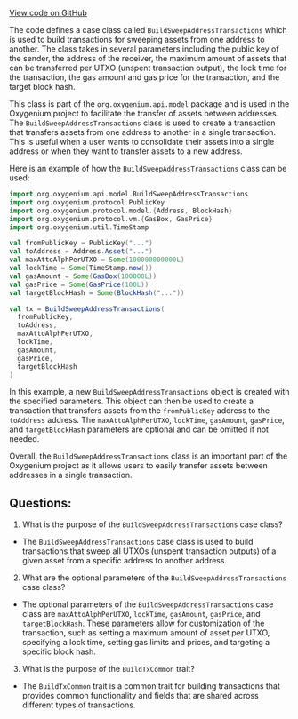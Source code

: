 [View code on GitHub](https://github.com/oxygenium/oxygenium/api/src/main/scala/org/oxygenium/api/model/BuildSweepAddressTransactions.scala)

The code defines a case class called `BuildSweepAddressTransactions` which is used to build transactions for sweeping assets from one address to another. The class takes in several parameters including the public key of the sender, the address of the receiver, the maximum amount of assets that can be transferred per UTXO (unspent transaction output), the lock time for the transaction, the gas amount and gas price for the transaction, and the target block hash.

This class is part of the `org.oxygenium.api.model` package and is used in the Oxygenium project to facilitate the transfer of assets between addresses. The `BuildSweepAddressTransactions` class is used to create a transaction that transfers assets from one address to another in a single transaction. This is useful when a user wants to consolidate their assets into a single address or when they want to transfer assets to a new address.

Here is an example of how the `BuildSweepAddressTransactions` class can be used:

```scala
import org.oxygenium.api.model.BuildSweepAddressTransactions
import org.oxygenium.protocol.PublicKey
import org.oxygenium.protocol.model.{Address, BlockHash}
import org.oxygenium.protocol.vm.{GasBox, GasPrice}
import org.oxygenium.util.TimeStamp

val fromPublicKey = PublicKey("...")
val toAddress = Address.Asset("...")
val maxAttoAlphPerUTXO = Some(100000000000L)
val lockTime = Some(TimeStamp.now())
val gasAmount = Some(GasBox(100000L))
val gasPrice = Some(GasPrice(100L))
val targetBlockHash = Some(BlockHash("..."))

val tx = BuildSweepAddressTransactions(
  fromPublicKey,
  toAddress,
  maxAttoAlphPerUTXO,
  lockTime,
  gasAmount,
  gasPrice,
  targetBlockHash
)
```

In this example, a new `BuildSweepAddressTransactions` object is created with the specified parameters. This object can then be used to create a transaction that transfers assets from the `fromPublicKey` address to the `toAddress` address. The `maxAttoAlphPerUTXO`, `lockTime`, `gasAmount`, `gasPrice`, and `targetBlockHash` parameters are optional and can be omitted if not needed.

Overall, the `BuildSweepAddressTransactions` class is an important part of the Oxygenium project as it allows users to easily transfer assets between addresses in a single transaction.
## Questions: 
 1. What is the purpose of the `BuildSweepAddressTransactions` case class?
- The `BuildSweepAddressTransactions` case class is used to build transactions that sweep all UTXOs (unspent transaction outputs) of a given asset from a specific address to another address.

2. What are the optional parameters of the `BuildSweepAddressTransactions` case class?
- The optional parameters of the `BuildSweepAddressTransactions` case class are `maxAttoAlphPerUTXO`, `lockTime`, `gasAmount`, `gasPrice`, and `targetBlockHash`. These parameters allow for customization of the transaction, such as setting a maximum amount of asset per UTXO, specifying a lock time, setting gas limits and prices, and targeting a specific block hash.

3. What is the purpose of the `BuildTxCommon` trait?
- The `BuildTxCommon` trait is a common trait for building transactions that provides common functionality and fields that are shared across different types of transactions.